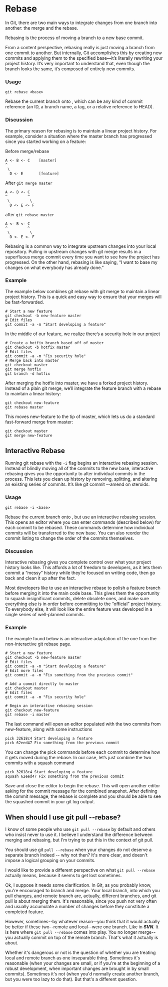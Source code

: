 # Rebase

In Git, there are two main ways to integrate changes from one branch into another: the merge and the rebase.

Rebasing is the process of moving a branch to a new base commit.

From a content perspective, rebasing really is just moving a branch from one commit to another. But internally, Git accomplishes this by creating new commits and applying them to the specified base—it’s literally rewriting your project history. It’s very important to understand that, even though the branch looks the same, it’s composed of entirely new commits.

### Usage
``` shell
git rebase <base>
```
Rebase the current branch onto <base>, which can be any kind of commit reference (an ID, a branch name, a tag, or a relative reference to HEAD).

### Discussion

The primary reason for rebasing is to maintain a linear project history. For example, consider a situation where the master branch has progressed since you started working on a feature:

Before merge/rebase

```
A <- B <- C    [master]
^
 \
  D <- E       [feature]
```

After `git merge master`

```
A <- B <- C
^         ^
 \         \
  D <- E <- F
```

after `git rebase master`
```
A <- B <- C
^         ^
 \         \
  D <- E <- F
```

Rebasing is a common way to integrate upstream changes into your local repository. Pulling in upstream changes with git merge results in a superfluous merge commit every time you want to see how the project has progressed. On the other hand, rebasing is like saying, “I want to base my changes on what everybody has already done.”

### Example

The example below combines git rebase with git merge to maintain a linear project history. This is a quick and easy way to ensure that your merges will be fast-forwarded.

```shell
# Start a new feature
git checkout -b new-feature master
# Edit files
git commit -a -m "Start developing a feature"
```

In the middle of our feature, we realize there’s a security hole in our project

```shell
# Create a hotfix branch based off of master
git checkout -b hotfix master
# Edit files
git commit -a -m "Fix security hole"
# Merge back into master
git checkout master
git merge hotfix
git branch -d hotfix
```

After merging the hotfix into master, we have a forked project history. Instead of a plain git merge, we’ll integrate the feature branch with a rebase to maintain a linear history:

```shell
git checkout new-feature
git rebase master
```

This moves new-feature to the tip of master, which lets us do a standard fast-forward merge from master:

```shell
git checkout master
git merge new-feature
```

## Interactive Rebase

Running git rebase with the `-i` flag begins an interactive rebasing session. Instead of blindly moving all of the commits to the new base, interactive rebasing gives you the opportunity to alter individual commits in the process. This lets you clean up history by removing, splitting, and altering an existing series of commits. It’s like git commit --amend on steroids.

### Usage

```shell
git rebase -i <base>
```
Rebase the current branch onto <base>, but use an interactive rebasing session. This opens an editor where you can enter commands (described below) for each commit to be rebased. These commands determine how individual commits will be transferred to the new base. You can also reorder the commit listing to change the order of the commits themselves.

### Discussion

Interactive rebasing gives you complete control over what your project history looks like. This affords a lot of freedom to developers, as it lets them commit a “messy” history while they’re focused on writing code, then go back and clean it up after the fact.

Most developers like to use an interactive rebase to polish a feature branch before merging it into the main code base. This gives them the opportunity to squash insignificant commits, delete obsolete ones, and make sure everything else is in order before committing to the “official” project history. To everybody else, it will look like the entire feature was developed in a single series of well-planned commits.

### Example

The example found below is an interactive adaptation of the one from the non-interactive git rebase page.

```shell
# Start a new feature
git checkout -b new-feature master
# Edit files
git commit -a -m "Start developing a feature"
# Edit more files
git commit -a -m "Fix something from the previous commit"

# Add a commit directly to master
git checkout master
# Edit files
git commit -a -m "Fix security hole"

# Begin an interactive rebasing session
git checkout new-feature
git rebase -i master
```
The last command will open an editor populated with the two commits from new-feature, along with some instructions

```shell
pick 32618c4 Start developing a feature
pick 62eed47 Fix something from the previous commit
```

You can change the pick commands before each commit to determine how it gets moved during the rebase. In our case, let’s just combine the two commits with a squash command

```shell
pick 32618c4 Start developing a feature
squash 62eed47 Fix something from the previous commit
```

Save and close the editor to begin the rebase. This will open another editor asking for the commit message for the combined snapshot. After defining the commit message, the rebase is complete and you should be able to see the squashed commit in your git log output.

## When should I use git pull --rebase?

I know of some people who use `git pull --rebase` by default and others who insist never to use it. I believe I understand the difference between merging and rebasing, but I'm trying to put this in the context of git pull.

You should use git `pull --rebase` when your changes do not deserve a separate branch
Indeed -- why not then? It's more clear, and doesn't impose a logical grouping on your commits.

I would like to provide a different perspective on what `git pull --rebase` actually means, because it seems to get lost sometimes.

Ok, I suppose it needs some clarification. In Git, as you probably know, you're encouraged to branch and merge. Your local branch, into which you pull changes, and remote branch are, actually, different branches, and git pull is about merging them. It's reasonable, since you push not very often and usually accumulate a number of changes before they constitute a completed feature.

However, sometimes--by whatever reason--you think that it would actually be better if these two--remote and local--were one branch. Like in ***SVN***. It is here where `git pull --rebase` comes into play. You no longer merge--you actually commit on top of the remote branch. That's what it actually is about.

Whether it's dangerous or not is the question of whether you are treating local and remote branch as one inseparable thing. Sometimes it's reasonable (when your changes are small, or if you're at the beginning of a robust development, when important changes are brought in by small commits). Sometimes it's not (when you'd normally create another branch, but you were too lazy to do that). But that's a different question.
